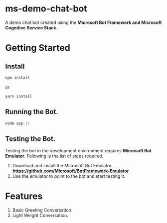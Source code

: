 # ms-demo-chat-bot
A demo chat bot created using the **Microsoft Bot Framework and Microsoft Cognitive Service Stack.**

# Getting Started
## Install
```javascript
npm install
```
or
```javascript
yarn install
```

## Running the Bot.
```javascript
node app.js
```

## Testing the Bot.
Testing the bot in the development environment requires **Microsoft Bot Emulator**. Following is the list of steps required.
  1. Download and install the Microsoft Bot Emulator **https://github.com/Microsoft/BotFramework-Emulator**
  2. Use the emulator to point to the bot and start testing it.

# Features
  1. Basic Greeting Conversation.
  2. Light Weight Conversation.
